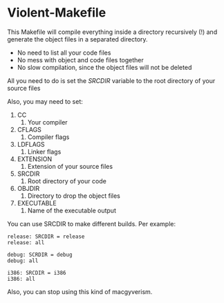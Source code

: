 # Violent-Makefile
This Makefile will compile everything inside a directory recursively (!) and generate the object files in a separated directory.

* No need to list all your code files
* No mess with object and code files together
* No slow compilation, since the object files will not be deleted

All you need to do is set the *SRCDIR* variable to the root directory of your source files

Also, you may need to set:

1. CC
   1. Your compiler
2. CFLAGS
   1. Compiler flags
3. LDFLAGS
   1. Linker flags
4. EXTENSION
   1. Extension of your source files
5. SRCDIR
   1. Root directory of your code
6. OBJDIR
   1. Directory to drop the object files
7. EXECUTABLE
   1. Name of the executable output

You can use SRCDIR to make different builds. Per example:

    release: SRCDIR = release
    release: all
   
    debug: SCRDIR = debug
    debug: all
    
    i386: SRCDIR = i386
    i386: all
    
Also, you can stop using this kind of macgyverism.
